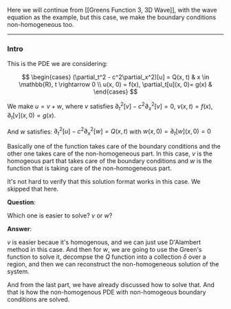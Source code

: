 Here we will continue from [[Greens Function 3, 3D Wave]], with the wave equation as the example, but this case, we make the boundary conditions non-homogeneous too. 

---
### **Intro**

This is the PDE we are considering: 

$$
\begin{cases}
    (\partial_t^2 - c^2\partial_x^2)[u] = Q(x, t) & x \in \mathbb{R}, t \rightarrow 0
    \\
    u(x, 0) = f(x), \partial_t[u](x, 0)= g(x) & 
\end{cases}
$$

We make $u = v + w$, where $v$ satisfies $\partial_t^2[v] - c^2\partial_x^2[v] = 0$, $v(x, t) = f(x), \partial_t[v](x, 0) = g(x)$. 

And $w$ satisfies: $\partial_t^2[u] - c^2\partial_x^2[w] = Q(x,t)$ with $w(x, 0) = \partial_t[w](x, 0) = 0$

Basically one of the function takes care of the boundary conditions and the other one takes care of the non-homogeneous part. In this case, $v$ is the homogeous part that takes care of the boundary conditions and $w$ is the function that is taking care of the non-homogeneous part. 

It's not hard to verify that this solution format works in this case. We skipped that here. 

**Question**: 

Which one is easier to solve? $v$ or $w$? 

**Answer**: 

$v$ is easier becaue it's homogenous, and we can just use D'Alambert method in this case. And then for $w$, we are going to use the Green's function to solve it, decompse the $Q$ function into a collection $\delta$ over a region, and then we can reconstruct the non-homogeneous solution of the system. 

And from the last part, we have already discussed how to solve that. And that is how the non-homogenous PDE with non-homogeous boundary conditions are solved. 


